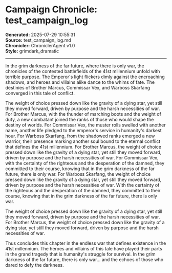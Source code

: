 # Campaign Chronicle: test_campaign_log

**Generated:** 2025-07-29 10:55:31  
**Source:** test_campaign_log.md  
**Chronicler:** ChroniclerAgent v1.0  
**Style:** grimdark_dramatic  

---

In the grim darkness of the far future, where there is only war, the chronicles of the contested battlefields of the 41st millennium unfold with terrible purpose. The Emperor's light flickers dimly against the encroaching shadows, and heroes and villains alike dance to the whims of fate. The destinies of Brother Marcus, Commissar Vex, and Warboss Skarfang converged in this tale of conflict.

The weight of choice pressed down like the gravity of a dying star, yet still they moved forward, driven by purpose and the harsh necessities of war. For Brother Marcus, with the thunder of marching boots and the weight of duty, a new combatant joined the ranks of those who would shape the destiny of worlds. For Commissar Vex, the muster rolls swelled with another name, another life pledged to the emperor's service in humanity's darkest hour. For Warboss Skarfang, from the shadowed ranks emerged a new warrior, their presence marking another soul bound to the eternal conflict that defines the 41st millennium. For Brother Marcus, the weight of choice pressed down like the gravity of a dying star, yet still they moved forward, driven by purpose and the harsh necessities of war. For Commissar Vex, with the certainty of the righteous and the desperation of the damned, they committed to their course, knowing that in the grim darkness of the far future, there is only war. For Warboss Skarfang, the weight of choice pressed down like the gravity of a dying star, yet still they moved forward, driven by purpose and the harsh necessities of war. With the certainty of the righteous and the desperation of the damned, they committed to their course, knowing that in the grim darkness of the far future, there is only war. 

The weight of choice pressed down like the gravity of a dying star, yet still they moved forward, driven by purpose and the harsh necessities of war. For Brother Marcus, the weight of choice pressed down like the gravity of a dying star, yet still they moved forward, driven by purpose and the harsh necessities of war.

Thus concludes this chapter in the endless war that defines existence in the 41st millennium. The heroes and villains of this tale have played their parts in the grand tragedy that is humanity's struggle for survival. In the grim darkness of the far future, there is only war... and the echoes of those who dared to defy the darkness.